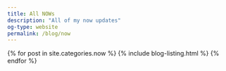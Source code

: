 ```yaml
---
title: All NOWs
description: "All of my now updates"
og-type: website
permalink: /blog/now
---
```


{% for post in site.categories.now %}
{% include blog-listing.html %}
{% endfor %}